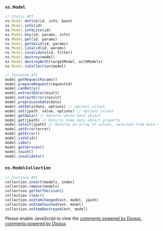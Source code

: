 ### `ns.Model`
```js
// Static API
ns.Model.define(id, info, base)
ns.Model.info(id)
ns.Model.infoLite(id)
ns.Model.key(id, params, info)
ns.Model.get(id, params)
ns.Model.getValid(id, params)
ns.Model.isValid(id, params)
ns.Model.invalidate(id, filter)
ns.Model.destroy(model)
ns.Model.destroyWith(targetModel, withModels)
ns.Model.isCollection(model)

// Instance API
model.getRequestParams()
model.prepareRequest(requestId)
model.canRetry()
model.extractData(result)
model.extractError(result)
model.preprocessData(data)
model.setData(data, options) // options.silent
model.set(jpath, value, options) // options.silent
model.getData() // Returns whole data object
model.get(jpath) // Returns some data object property
model.select(jpath) // Returns an array of values, selected from data object (useful when there are many results returned by the same jpath)
model.setError(error)
model.getError()
model.isValid()
model.isDo()
model.getVersion()
model.touch()
model.invalidate()
```


### `ns.ModelCollection`
```js
// Instance API
collection.insert(models, index)
collection.remove(models)
collection.getSelfVersion()
collection.clear()
collection.onItemChanged(evt, model, jpath)
collection.onItemTouched(evt, model)
collection.onItemDestroyed(evt, model)
```

<div id="disqus_thread"></div>
<script type="text/javascript">
    /* * * CONFIGURATION VARIABLES: EDIT BEFORE PASTING INTO YOUR WEBPAGE * * */
    var disqus_shortname = 'noscript'; // required: replace example with your forum shortname

    /* * * DON'T EDIT BELOW THIS LINE * * */
    (function() {
        var dsq = document.createElement('script'); dsq.type = 'text/javascript'; dsq.async = true;
        dsq.src = '//' + disqus_shortname + '.disqus.com/embed.js';
        (document.getElementsByTagName('head')[0] || document.getElementsByTagName('body')[0]).appendChild(dsq);
    })();
</script>
<noscript>Please enable JavaScript to view the <a href="http://disqus.com/?ref_noscript">comments powered by Disqus.</a></noscript>
<a href="http://disqus.com" class="dsq-brlink">comments powered by <span class="logo-disqus">Disqus</span></a>
